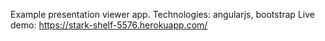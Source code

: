 Example presentation viewer app.
Technologies: angularjs, bootstrap
Live demo: https://stark-shelf-5576.herokuapp.com/
